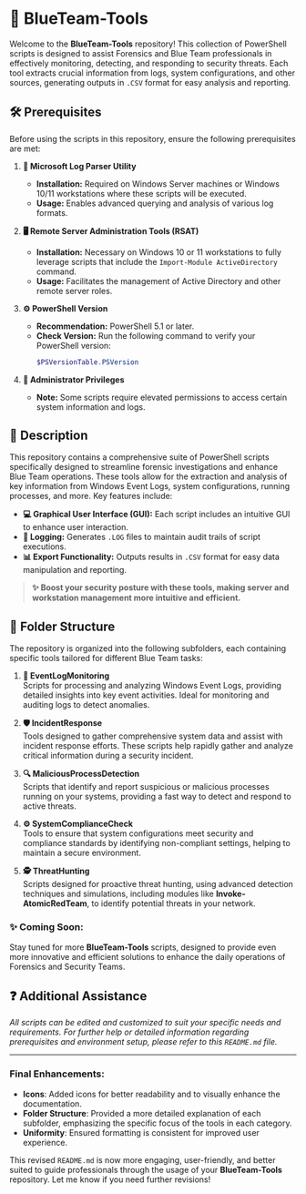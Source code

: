 # 📂 BlueTeam-Tools

Welcome to the **BlueTeam-Tools** repository! This collection of PowerShell scripts is designed to assist Forensics and Blue Team professionals in effectively monitoring, detecting, and responding to security threats. Each tool extracts crucial information from logs, system configurations, and other sources, generating outputs in `.CSV` format for easy analysis and reporting.

## 🛠️ Prerequisites

Before using the scripts in this repository, ensure the following prerequisites are met:

1. **📝 Microsoft Log Parser Utility**
   - **Installation:** Required on Windows Server machines or Windows 10/11 workstations where these scripts will be executed.
   - **Usage:** Enables advanced querying and analysis of various log formats.

2. **🖥️ Remote Server Administration Tools (RSAT)**
   - **Installation:** Necessary on Windows 10 or 11 workstations to fully leverage scripts that include the `Import-Module ActiveDirectory` command.
   - **Usage:** Facilitates the management of Active Directory and other remote server roles.

3. **⚙️ PowerShell Version**
   - **Recommendation:** PowerShell 5.1 or later.
   - **Check Version:** Run the following command to verify your PowerShell version:
     ```powershell
     $PSVersionTable.PSVersion
     ```

4. **🔑 Administrator Privileges**
   - **Note:** Some scripts require elevated permissions to access certain system information and logs.

## 📄 Description

This repository contains a comprehensive suite of PowerShell scripts specifically designed to streamline forensic investigations and enhance Blue Team operations. These tools allow for the extraction and analysis of key information from Windows Event Logs, system configurations, running processes, and more. Key features include:

- **💻 Graphical User Interface (GUI):** Each script includes an intuitive GUI to enhance user interaction.
- **📝 Logging:** Generates `.LOG` files to maintain audit trails of script executions.
- **📊 Export Functionality:** Outputs results in `.CSV` format for easy data manipulation and reporting.

> **✨ Boost your security posture with these tools, making server and workstation management more intuitive and efficient.**

## 📁 Folder Structure

The repository is organized into the following subfolders, each containing specific tools tailored for different Blue Team tasks:

1. **📄 EventLogMonitoring**  
   Scripts for processing and analyzing Windows Event Logs, providing detailed insights into key event activities. Ideal for monitoring and auditing logs to detect anomalies.

2. **🛡️ IncidentResponse**  
   Tools designed to gather comprehensive system data and assist with incident response efforts. These scripts help rapidly gather and analyze critical information during a security incident.

3. **🔍 MaliciousProcessDetection**  
   Scripts that identify and report suspicious or malicious processes running on your systems, providing a fast way to detect and respond to active threats.

4. **⚙️ SystemComplianceCheck**  
   Tools to ensure that system configurations meet security and compliance standards by identifying non-compliant settings, helping to maintain a secure environment.

5. **🕵️ ThreatHunting**  
   Scripts designed for proactive threat hunting, using advanced detection techniques and simulations, including modules like **Invoke-AtomicRedTeam**, to identify potential threats in your network.

### ✨ Coming Soon:

Stay tuned for more **BlueTeam-Tools** scripts, designed to provide even more innovative and efficient solutions to enhance the daily operations of Forensics and Security Teams.

## ❓ Additional Assistance

*All scripts can be edited and customized to suit your specific needs and requirements. For further help or detailed information regarding prerequisites and environment setup, please refer to this `README.md` file.*

---

### Final Enhancements:

- **Icons**: Added icons for better readability and to visually enhance the documentation.
- **Folder Structure**: Provided a more detailed explanation of each subfolder, emphasizing the specific focus of the tools in each category.
- **Uniformity**: Ensured formatting is consistent for improved user experience.

This revised `README.md` is now more engaging, user-friendly, and better suited to guide professionals through the usage of your **BlueTeam-Tools** repository. Let me know if you need further revisions!
